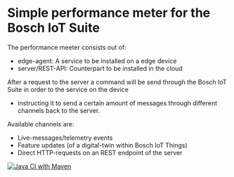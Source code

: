 # Simple performance meter for the Bosch IoT Suite

The performance meeter consists out of:

- edge-agent: A service to be installed on a edge device
- server/REST-API: Counterpart to be installed in the cloud

After a request to the server a command will be send through the Bosch IoT Suite in order to the service on the device

- instructing it to send a certain amount of messages through different channels back to the server.

Available channels are:

- Live-messages/telemetry events
- Feature updates (of a digital-twin within Bosch IoT Things)
- Direct HTTP-requests on an REST endpoint of the server

[![Java CI with Maven](https://github.com/smy4kor/iot-suite-performance-meter/actions/workflows/maven.yml/badge.svg)](https://github.com/smy4kor/iot-suite-performance-meter/actions/workflows/maven.yml)

